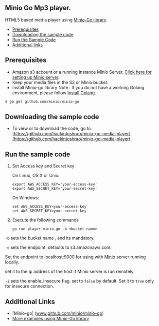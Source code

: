 ## Minio Go Mp3 player. 
 HTML5 based media player using [Minio-Go library](https://github.com/minio/minio-go).  
 
 - [Prerequisites](#prerequisites)
 - [Downloading the sample code](#downloading-the-sample-code)
 - [Run the Sample Code](#run-the-sample-code)
 - [Additional links](#additional-links)
 
## Prerequisites

 - Amazon s3 account or a running instance Minio Server.
   [Click here for setting up Minio server](https://github.com/minio/minio#install-).
 - Keep your media files in the S3 or Minio bucket. 
 - Install Minio-go library
Note : If you do not have a working Golang environment, please follow [Install Golang](./INSTALLGO.md).

```sh
$ go get github.com/minio/minio-go
```
## Downloading the sample code
- To view or to download the code, go to:
  [https://github.com/hackintoshrao/minio-go-media-player](https://github.com/hackintoshrao/minio-go-media-player)

## Run the sample code
1. Set Access key and Secret key

    On Linux, OS X or Unix:

    ~~~~
    export AWS_ACCESS_KEY='your-access-key'
    export AWS_SECRET_KEY='your-secret-key'
    ~~~~

    On Windows:

    ~~~~
    set AWS_ACCESS_KEY=your-access-key
    set AWS_SECRET_KEY=your-secret-key
    ~~~~


2.  Execute the following commands

    ~~~~
    go run player-minio.go -b <bucket-name>
    ~~~~
    
`-b` sets the bucket name , and its mandatory. 

`-e` sets the endpoint,  defaults to  s3.amazonaws.com. 

 Set the endpoint to localhost:9000 for using with [Minio](www.github.com/minio/minio) server running locally.
     
 set it to the ip address of the host if Minio server is run remotely.
   
`-i` sets the enable_insecure flag. set to `false` by default. Set it to `true` only for insecure connection. 

## Additional Links 
- [Minio-go] (www.github.com/minio/minio-go)
- [More examples using Minio-Go library](https://github.com/minio/minio-go#example)
